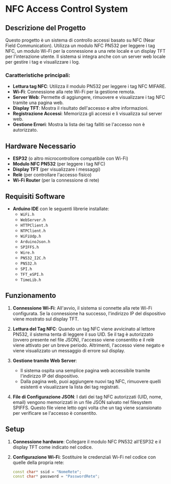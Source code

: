 # NFC Access Control System

## Descrizione del Progetto

Questo progetto è un sistema di controllo accessi basato su NFC (Near Field Communication). Utilizza un modulo NFC PN532 per leggere i tag NFC, un modulo Wi-Fi per la connessione a una rete locale e un display TFT per l'interazione utente. Il sistema si integra anche con un server web locale per gestire i tag e visualizzare i log.

### Caratteristiche principali:
- **Lettura tag NFC**: Utilizza il modulo PN532 per leggere i tag NFC MIFARE.
- **Wi-Fi**: Connessione alla rete Wi-Fi per la gestione remota.
- **Server Web**: Permette di aggiungere, rimuovere e visualizzare i tag NFC tramite una pagina web.
- **Display TFT**: Mostra il risultato dell'accesso e altre informazioni.
- **Registrazione Accessi**: Memorizza gli accessi e li visualizza sul server web.
- **Gestione Errori**: Mostra la lista dei tag falliti se l'accesso non è autorizzato.

## Hardware Necessario

- **ESP32** (o altro microcontrollore compatibile con Wi-Fi)
- **Modulo NFC PN532** (per leggere i tag NFC)
- **Display TFT** (per visualizzare i messaggi)
- **Relè** (per controllare l'accesso fisico)
- **Wi-Fi Router** (per la connessione di rete)

## Requisiti Software

- **Arduino IDE** con le seguenti librerie installate:
  - `WiFi.h`
  - `WebServer.h`
  - `HTTPClient.h`
  - `NTPClient.h`
  - `WiFiUdp.h`
  - `ArduinoJson.h`
  - `SPIFFS.h`
  - `Wire.h`
  - `PN532_I2C.h`
  - `PN532.h`
  - `SPI.h`
  - `TFT_eSPI.h`
  - `TimeLib.h`

## Funzionamento

1. **Connessione Wi-Fi**: All'avvio, il sistema si connette alla rete Wi-Fi configurata. Se la connessione ha successo, l'indirizzo IP del dispositivo viene mostrato sul display TFT.
   
2. **Lettura del Tag NFC**: Quando un tag NFC viene avvicinato al lettore PN532, il sistema tenta di leggere il suo UID. Se il tag è autorizzato (ovvero presente nel file JSON), l'accesso viene consentito e il relè viene attivato per un breve periodo. Altrimenti, l'accesso viene negato e viene visualizzato un messaggio di errore sul display.

3. **Gestione tramite Web Server**:
   - Il sistema ospita una semplice pagina web accessibile tramite l'indirizzo IP del dispositivo.
   - Dalla pagina web, puoi aggiungere nuovi tag NFC, rimuovere quelli esistenti e visualizzare la lista dei tag registrati.

4. **File di Configurazione JSON**: I dati dei tag NFC autorizzati (UID, nome, email) vengono memorizzati in un file JSON salvato nel filesystem SPIFFS. Questo file viene letto ogni volta che un tag viene scansionato per verificare se l'accesso è consentito.

## Setup

1. **Connessione hardware**: Collegare il modulo NFC PN532 all'ESP32 e il display TFT come indicato nel codice.
   
2. **Configurazione Wi-Fi**: Sostituire le credenziali Wi-Fi nel codice con quelle della propria rete:
   ```cpp
   const char* ssid = "NomeRete";
   const char* password = "PasswordRete";
